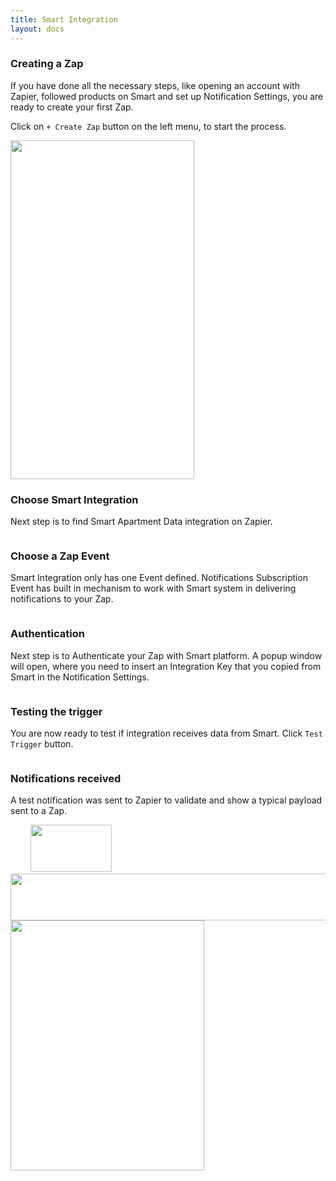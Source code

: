 ```yaml
---
title: Smart Integration
layout: docs
---
```

### Creating a Zap

If you have done all the necessary steps, like opening an account with Zapier, followed products on Smart and set up Notification Settings, you are ready to create your first Zap.

Click on `+ Create Zap` button on the left menu, to start the process.

<img class="img-responsive docs-img" src="{{ site.baseurl }}/assets/zap1.png" height="542px" width="294px" alt="">

### Choose Smart Integration 

Next step is to find Smart Apartment Data integration on Zapier.

<img class="img-responsive docs-img" src="{{ site.baseurl }}/assets/zap2.png" alt="">

### Choose a Zap Event

Smart Integration only has one Event defined. Notifications Subscription Event has built in mechanism to work with Smart system in delivering notifications to your Zap.

<img class="img-responsive docs-img" src="{{ site.baseurl }}/assets/zap3.png" alt="">

### Authentication

Next step is to Authenticate your Zap with Smart platform. A popup window will open, where you need to insert an Integration Key that you copied from Smart in the Notification Settings.

<img class="img-responsive docs-img" src="{{ site.baseurl }}/assets/zap4.png" alt="">

### Testing the trigger

You are now ready to test if integration receives data from Smart. Click `Test Trigger` button.

<img class="img-responsive docs-img" src="{{ site.baseurl }}/assets/zap5.png" alt="">

### Notifications received

A test notification was sent to Zapier to validate and show a typical payload sent to a Zap.

<img class="img-responsive docs-img" src="{{ site.baseurl }}/assets/zap6.png" alt="">

<img class="img-responsive docs-img" src="{{ site.baseurl }}/assets/zap7.png" alt="">

<img class="img-responsive docs-img" src="{{ site.baseurl }}/assets/zap8.png" alt="">

<img class="img-responsive docs-img" src="{{ site.baseurl }}/assets/zap9.png" alt="">

<img class="img-responsive docs-img" src="{{ site.baseurl }}/assets/zap10.png" alt="">

<img class="img-responsive docs-img" src="{{ site.baseurl }}/assets/zap11.png" alt="">

<img class="img-responsive docs-img" src="{{ site.baseurl }}/assets/zap12.png" alt="">

<img class="img-responsive docs-img" src="{{ site.baseurl }}/assets/zap13.png" alt="">

<img class="img-responsive docs-img" src="{{ site.baseurl }}/assets/zap14.png" height="75px" width="130px" alt="">

<img class="img-responsive docs-img" src="{{ site.baseurl }}/assets/zap15.png" height="75px" width="700px" alt="">

<img class="img-responsive docs-img" src="{{ site.baseurl }}/assets/zap16.png" height="400px" width="310px" alt="">

<img class="img-responsive docs-img" src="{{ site.baseurl }}/assets/zap17.png" alt="">

<img class="img-responsive docs-img" src="{{ site.baseurl }}/assets/zap18.png" alt="">

